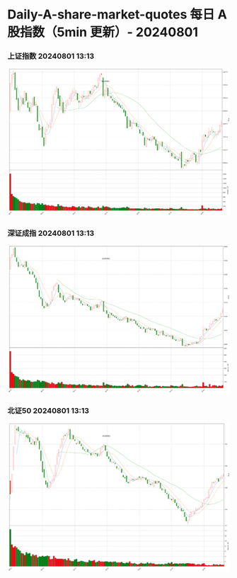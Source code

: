 
# Daily-A-share-market-quotes 每日 A 股指数（5min 更新）- 20240801

### 上证指数 20240801 13:13
![](./fig/2024/8/20240801-sh000001.png)

### 深证成指 20240801 13:13
![](./fig/2024/8/20240801-sz399001.png)

### 北证50 20240801 13:13
![](./fig/2024/8/20240801-bj899050.png)
